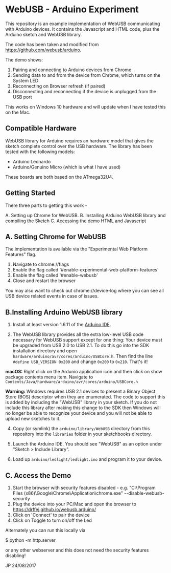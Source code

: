 WebUSB -️ Arduino Experiment
===========================

This repository is an example implementation of WebUSB communicating with Arduino devices.  It contains the Javascript and HTML code, plus the Arduino sketch and WebUSB library.

The code has been taken and modified from https://github.com/webusb/arduino. 

The demo shows:

1. Pairing and connecting to Arduino devices from Chrome
2. Sending data to and from the device from Chrome, which turns on the System LED
3. Reconnecting on Browser refresh (if paired)
4. Disconnecting and reconnecting if the device is unplugged from the USB port

This works on Windows 10 hardware and will update when I have tested this on the Mac.

Compatible Hardware
-------------------

WebUSB library for Arduino requires an hardware model that gives the sketch complete control over the USB hardware. The library has been tested with the following models:

 * Arduino Leonardo
 * Arduino/Genuino Micro (which is what I have used)

These boards are both based on the ATmega32U4.

Getting Started
---------------

There three parts to getting this work - 

A. Setting up Chrome for WebUSB.
B. Installing Arduino WebUSB library and compiling the Sketch
C. Accessing the demo HTML and Javascript

A. Setting Chrome for WebUSB
----------------------------

The implementation is available via the "Experimental Web Platform Features" flag.  

1. Navigate to chrome://flags
2. Enable the flag called '#enable-experimental-web-platform-features'
3. Enable the flag called '#enable-webusb'
4. Close and restart the browser

You may also want to check out  chrome://device-log where you can see all USB device related events in case of issues.

B.Installing Arduino WebUSB library
-----------------------------------

1. Install at least version 1.6.11 of the [Arduino IDE](https://www.arduino.cc/en/Main/Software).

2. The WebUSB library provides all the extra low-level USB code necessary for WebUSB support except for one thing: Your device must be upgraded from USB 2.0 to USB 2.1. To do this go into the SDK installation directory and open `hardware/arduino/avr/cores/arduino/USBCore.h`. Then find the line `#define USB_VERSION 0x200` and change `0x200` to `0x210`. That's it!

  **macOS:** Right click on the Ardunio application icon and then click on show package contents menu item. Navigate to `Contents/Java/hardware/arduino/avr/cores/arduino/USBCore.h`
  
  **Warning:** Windows requires USB 2.1 devices to present a Binary Object Store (BOS) descriptor when they are enumerated. The code to support this is added by including the "WebUSB" library in your sketch. If you do not include this library after making this change to the SDK then Windows will no longer be able to recognize your device and you will not be able to upload new sketches to it.

4. Copy (or symlink) the `arduino/library/WebUSB` directory from this repository into the `libraries` folder in your sketchbooks directory.

5. Launch the Arduino IDE. You should see "WebUSB" as an option under "Sketch > Include Library".

6. Load up `arduino/ledlight/ledlight.ino` and program it to your device.

C. Access the Demo
------------------

1. Start the browser with security features disabled - e.g. "C:\Program Files (x86)\Google\Chrome\Application\chrome.exe" --disable-webusb-security
2. Plug the device into your PC/Mac and open the browser to https://drffej.github.io/webusb.arduino/
3. Click on 'Connect' to pair the device
4. Click on Toggle to turn on/off the Led


Alternately you can run this locally via

$ python -m http.server

or any other webserver and this does not need the security features disabling!

JP 24/08/2017